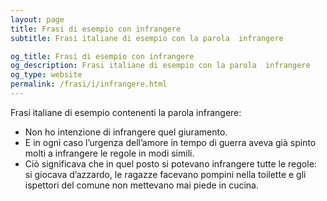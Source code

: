 ```yaml
---
layout: page
title: Frasi di esempio con infrangere 
subtitle: Frasi italiane di esempio con la parola  infrangere

og_title: Frasi di esempio con infrangere 
og_description: Frasi italiane di esempio con la parola  infrangere
og_type: website
permalink: /frasi/i/infrangere.html
---
```


Frasi italiane di esempio contenenti la parola infrangere:


- Non ho intenzione di infrangere quel giuramento.
- E in ogni caso l’urgenza dell’amore in tempo di guerra aveva già spinto molti a infrangere le regole in modi simili.
- Ciò significava che in quel posto si potevano infrangere tutte le regole: si giocava d’azzardo, le ragazze facevano pompini nella toilette e gli ispettori del comune non mettevano mai piede in cucina.
